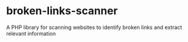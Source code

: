 # broken-links-scanner
A PHP library for scanning websites to identify broken links and extract relevant information
